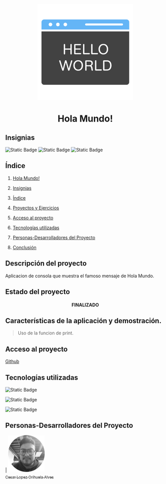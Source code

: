 <p align="center">
<img src="./img/hola-mundo.png"
 width="300">
</p>

<h1 align="center" id="mundo">Hola Mundo!</h1>

## Insignias

![Static Badge](https://img.shields.io/badge/PYTHON-3.12-red)
![Static Badge](https://img.shields.io/badge/LENGUAJE-PYTHON-yellow)
![Static Badge](https://img.shields.io/badge/IDE-VSC-blue)

## Índice

1. [Hola Mundo!](#mundo)

2. [Insignias](#insignias)

3. [Índice](#índice)

4. [Proyectos y Ejercicios](#descripción-del-proyecto)

5. [Acceso al proyecto](#acceso-proyecto)

6. [Tecnologías utilizadas](#tecnologías-utilizadas)

7. [Personas-Desarrolladores del Proyecto](#personas-desarrolladores)

8. [Conclusión](#conclusión)

## Descripción del proyecto

Aplicacion de consola que muestra el famoso mensaje de Hola Mundo.

## Estado del proyecto

<h4 align="center">
FINALIZADO
</h4>

## Características de la aplicación y demostración.

> Uso de la funcion de print.

## Acceso al proyecto

[Github]()

## Tecnologías utilizadas

![Static Badge](https://img.shields.io/badge/IDE-VSC-blue)

![Static Badge](https://img.shields.io/badge/LENGUAJE-PYTHON-yellow)

![Static Badge](https://img.shields.io/badge/PYTHON-3.12-red)

## Personas-Desarrolladores del Proyecto

| [<img src="./img/chinicuil.png" width=115><br><sub>Cesar Lopez Orihuela Alves</sub>](https://github.com/Chinicuil87)
